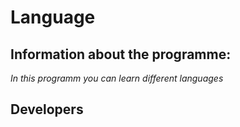 # Language
## Information about the programme: 
_In this programm you can learn different languages_
## Developers 
